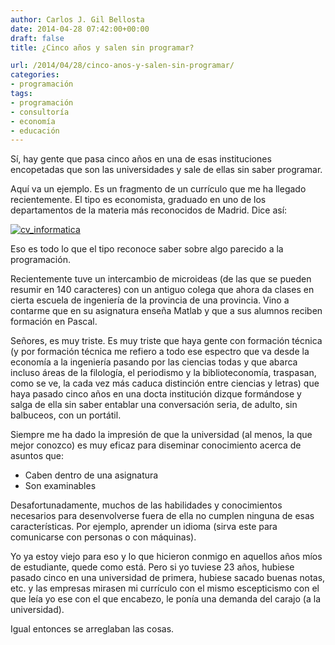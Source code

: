 ```yaml
---
author: Carlos J. Gil Bellosta
date: 2014-04-28 07:42:00+00:00
draft: false
title: ¿Cinco años y salen sin programar?

url: /2014/04/28/cinco-anos-y-salen-sin-programar/
categories:
- programación
tags:
- programación
- consultoría
- economía
- educación
---
```


Sí, hay gente que pasa cinco años en una de esas instituciones encopetadas que son las universidades y sale de ellas sin saber programar.

Aquí va un ejemplo. Es un fragmento de un currículo que me ha llegado recientemente. El tipo es economista, graduado en uno de los departamentos de la materia más reconocidos de Madrid. Dice así:

[![cv_informatica](/wp-uploads/2014/04/cv_informatica.png)
](/wp-uploads/2014/04/cv_informatica.png)

Eso es todo lo que el tipo reconoce saber sobre algo parecido a la programación.

Recientemente tuve un intercambio de microideas (de las que se pueden resumir en 140 caracteres) con un antiguo colega que ahora da clases en cierta escuela de ingeniería de la provincia de una provincia. Vino a contarme que en su asignatura enseña Matlab y que a sus alumnos reciben formación en Pascal.

Señores, es muy triste. Es muy triste que haya gente con formación técnica (y por formación técnica me refiero a todo ese espectro que va desde la economía a la ingeniería pasando por las ciencias todas y que abarca incluso áreas de la filología, el periodismo y la biblioteconomía, traspasan, como se ve, la cada vez más caduca distinción entre ciencias y letras) que haya pasado cinco años en una docta institución dizque formándose y salga de ella sin saber entablar una conversación seria, de adulto, sin balbuceos, con un portátil.

Siempre me ha dado la impresión de que la universidad (al menos, la que mejor conozco) es muy eficaz para diseminar conocimiento acerca de asuntos que:

* Caben dentro de una asignatura
* Son examinables

Desafortunadamente, muchos de las habilidades y conocimientos necesarios para desenvolverse fuera de ella no cumplen ninguna de esas características. Por ejemplo, aprender un idioma (sirva este para comunicarse con personas o con máquinas).

Yo ya estoy viejo para eso y lo que hicieron conmigo en aquellos años míos de estudiante, quede como está. Pero si yo tuviese 23 años, hubiese pasado cinco en una universidad de primera, hubiese sacado buenas notas, etc. y las empresas mirasen mi currículo con el mismo escepticismo con el que leía yo ese con el que encabezo, le ponía una demanda del carajo (a la universidad).

Igual entonces se arreglaban las cosas.
